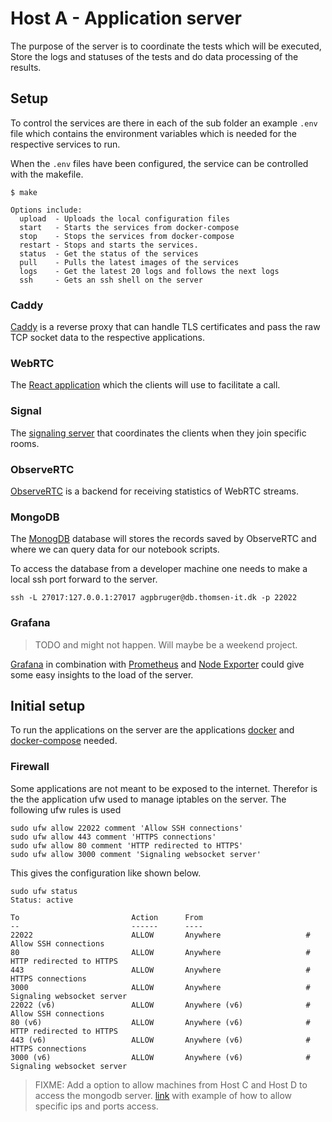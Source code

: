 # Host A - Application server

The purpose of the server is to coordinate the tests which will be executed, Store the logs and statuses of the tests and do data processing of the results.

## Setup

To control the services are there in each of the sub folder an example `.env` file which contains the environment variables which is needed for the respective services to run.

When the `.env` files have been configured, the service can be controlled with the makefile.

```shell
$ make

Options include:
  upload  - Uploads the local configuration files
  start   - Starts the services from docker-compose
  stop    - Stops the services from docker-compose
  restart - Stops and starts the services.
  status  - Get the status of the services
  pull    - Pulls the latest images of the services
  logs    - Get the latest 20 logs and follows the next logs
  ssh     - Gets an ssh shell on the server
```

### Caddy

[Caddy](https://caddyserver.com/) is a reverse proxy that can handle TLS certificates and pass the raw TCP socket data to the respective applications.

### WebRTC

The [React application](https://github.com/Master2022E/simple-webrtc) which the clients will use to facilitate a call.

### Signal

The [signaling server](https://github.com/Master2022E/SignalServer) that coordinates the clients when they join specific rooms.

### ObserveRTC

[ObserveRTC](https://observertc.org/) is a backend for receiving statistics of WebRTC streams.

### MongoDB

The [MonogDB](https://www.mongodb.com/) database will stores the records saved by ObserveRTC and where we can query data for our notebook scripts.

To access the database from a developer machine one needs to make a local ssh port forward to the server.

```shell
ssh -L 27017:127.0.0.1:27017 agpbruger@db.thomsen-it.dk -p 22022
```

### Grafana

> TODO and might not happen. Will maybe be a weekend project.

[Grafana](https://grafana.com/) in combination with [Prometheus](https://prometheus.io/) and [Node Exporter](https://github.com/prometheus/node_exporter) could give some easy insights to the load of the server.

## Initial setup

To run the applications on the server are the applications [docker](https://www.docker.com/) and [docker-compose](https://docs.docker.com/compose/gettingstarted/) needed.

### Firewall

Some applications are not meant to be exposed to the internet. Therefor is the the application ufw used to manage iptables on the server. The following ufw rules is used

```shell
sudo ufw allow 22022 comment 'Allow SSH connections'
sudo ufw allow 443 comment 'HTTPS connections'
sudo ufw allow 80 comment 'HTTP redirected to HTTPS'
sudo ufw allow 3000 comment 'Signaling websocket server'

```

This gives the configuration like shown below.

```shell
sudo ufw status
Status: active

To                         Action      From
--                         ------      ----
22022                      ALLOW       Anywhere                   # Allow SSH connections
80                         ALLOW       Anywhere                   # HTTP redirected to HTTPS
443                        ALLOW       Anywhere                   # HTTPS connections
3000                       ALLOW       Anywhere                   # Signaling websocket server
22022 (v6)                 ALLOW       Anywhere (v6)              # Allow SSH connections
80 (v6)                    ALLOW       Anywhere (v6)              # HTTP redirected to HTTPS
443 (v6)                   ALLOW       Anywhere (v6)              # HTTPS connections
3000 (v6)                  ALLOW       Anywhere (v6)              # Signaling websocket server
```

> FIXME: Add a option to allow machines from Host C and Host D to access the mongodb server. [link](https://www.digitalocean.com/community/tutorials/ufw-essentials-common-firewall-rules-and-commands) with example of how to allow specific ips and ports access.